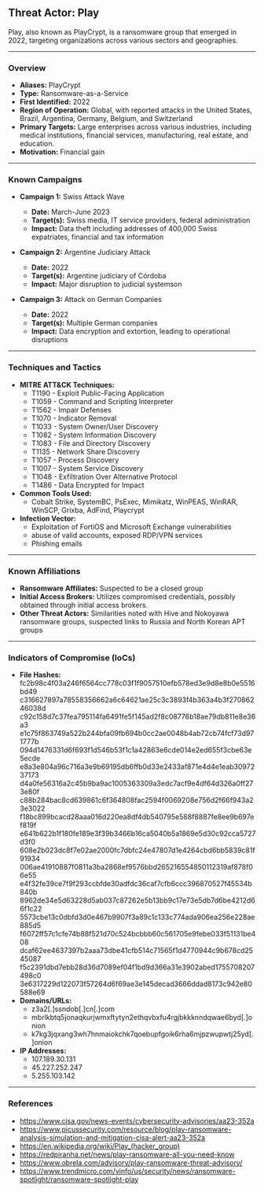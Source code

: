 ## Threat Actor: Play
Play, also known as PlayCrypt, is a ransomware group that emerged in 2022, targeting organizations across various sectors and geographies. 

---
### Overview
- **Aliases:** PlayCrypt
- **Type:** Ransomware-as-a-Service
- **First Identified:** 2022
- **Region of Operation:** Global, with reported attacks in the United States, Brazil, Argentina, Germany, Belgium, and Switzerland
- **Primary Targets:** Large enterprises across various industries, including medical institutions, financial services, manufacturing, real estate, and education.
- **Motivation:** Financial gain

---
### Known Campaigns
- **Campaign 1:** Swiss Attack Wave
  - **Date:** March-June 2023
  - **Target(s):** Swiss media, IT service providers, federal administration
  - **Impact:** Data theft including addresses of 400,000 Swiss expatriates, financial and tax information

- **Campaign 2:** Argentine Judiciary Attack
  - **Date:** 2022
  - **Target(s):** Argentine judiciary of Córdoba
  - **Impact:** Major disruption to judicial systemson

- **Campaign 3:** Attack on German Companies
  - **Date:** 2022
  - **Target(s):** Multiple German companies
  - **Impact:** Data encryption and extortion, leading to operational disruptions

---
### Techniques and Tactics
- **MITRE ATT&CK Techniques:** 
  - T1190 - Exploit Public-Facing Application
  - T1059 - Command and Scripting Interpreter
  - T1562 - Impair Defenses
  - T1070 - Indicator Removal
  - T1033 - System Owner/User Discovery
  - T1082 - System Information Discovery
  - T1083 - File and Directory Discovery
  - T1135 - Network Share Discovery
  - T1057 - Process Discovery
  - T1007 - System Service Discovery
  - T1048 - Exfiltration Over Alternative Protocol
  - T1486 - Data Encrypted for Impact
- **Common Tools Used:** 
  - Cobalt Strike, SystemBC, PsExec, Mimikatz, WinPEAS, WinRAR, WinSCP, Grixba, AdFind, Playcrypt
- **Infection Vector:**
  - Exploitation of FortiOS and Microsoft Exchange vulnerabilities
  - abuse of valid accounts, exposed RDP/VPN services
  - Phishing emails

---
### Known Affiliations
- **Ransomware Affiliates:** Suspected to be a closed group
- **Initial Access Brokers:** Utilizes compromised credentials, possibly obtained through initial access brokers.
- **Other Threat Actors:** Similarities noted with Hive and Nokoyawa ransomware groups, suspected links to Russia and North Korean APT groups

---
### Indicators of Compromise (IoCs)
- **File Hashes:**
fc2b98c4f03a246f6564cc778c03f1f9057510efb578ed3e9d8e8b0e5516bd49	
c316627897a78558356662a6c64621ae25c3c3893f4b363a4b3f27086246038d
c92c158d7c37fea795114fa6491fe5f145ad2f8c08776b18ae79db811e8e36a3	
e1c75f863749a522b244bfa09fb694b0cc2ae0048b4ab72cb74fcf73d971777b
094d1476331d6f693f1d546b53f1c1a42863e6cde014e2ed655f3cbe63e5ecde	
e8a3e804a96c716a3e9b69195db6ffb0d33e2433af871e4d4e1eab3097237173
d4a0fe56316a2c45b9ba9ac1005363309a3edc7acf9e4df64d326a0ff273e80f	
c88b284bac8cd639861c6f364808fac2594f0069208e756d2f66f943a23e3022	
f18bc899bcacd28aaa016d220ea8df4db540795e588f8887fe8ee9b697ef819f
e641b622b1f180fe189e3f39b3466b16ca5040b5a1869e5d30c92cca5727d3f0
608e2b023dc8f7e02ae2000fc7dbfc24e47807d1e4264cbd6bb5839c81f91934
006ae41910887f0811a3ba2868ef9576bbd265216554850112319af878f06e55	
e4f32fe39ce7f9f293ccbfde30adfdc36caf7cfb6ccc396870527f45534b840b
8962de34e5d63228d5ab037c87262e5b13bb9c17e73e5db7d6be4212d66f1c22
5573cbe13c0dbfd3d0e467b9907f3a89c1c133c774ada906ea256e228ae885d5	
f6072ff57c1cfe74b88f521d70c524bcbbb60c561705e9febe033f51131be408
dcaf62ee4637397b2aaa73dbe41cfb514c71565f1d4770944c9b678cd2545087	
f5c2391dbd7ebb28d36d7089ef04f1bd9d366a31e3902abed1755708207498c0
3e6317229d122073f57264d6f69ae3e145decad3666ddad8173c942e80588e69
- **Domains/URLs:** 
  - z3a2[.]ssndob[.]cn[.]com
  - mbrlkbtq5jonaqkurjwmxftytyn2ethqvbxfu4rgjbkkknndqwae6byd[.]onion
  - k7kg3jqxang3wh7hnmaiokchk7qoebupfgoik6rha6mjpzwupwtj25yd[.]onion
- **IP Addresses:** 
  - 107.189.30.131
  - 45.227.252.247
  - 5.255.103.142

---
### References
- https://www.cisa.gov/news-events/cybersecurity-advisories/aa23-352a
- https://www.picussecurity.com/resource/blog/play-ransomware-analysis-simulation-and-mitigation-cisa-alert-aa23-352a
- https://en.wikipedia.org/wiki/Play_(hacker_group)
- https://redpiranha.net/news/play-ransomware-all-you-need-know
- https://www.obrela.com/advisory/play-ransomware-threat-advisory/
- https://www.trendmicro.com/vinfo/us/security/news/ransomware-spotlight/ransomware-spotlight-play
